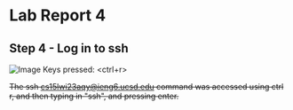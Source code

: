 # Lab Report 4
## Step 4 - Log in to ssh
![Image]()
Keys pressed: <ctrl+r> <s> <s> <h> <enter>

The ssh cs15lwi23aqy@ieng6.ucsd.edu command was accessed using ctrl r, and then typing in "ssh", and pressing enter. 
